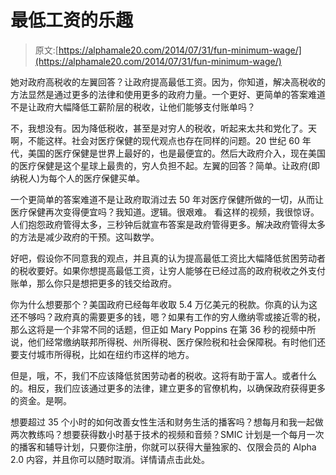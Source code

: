 # 最低工资的乐趣

> 原文:[https://alphamale20.com/2014/07/31/fun-minimum-wage/](https://alphamale20.com/2014/07/31/fun-minimum-wage/)

她对政府高税收的左翼回答？让政府提高最低工资。因为，你知道，解决高税收的方法显然是通过更多的法律和使用更多的政府力量。一个更好、更简单的答案难道不是让政府大幅降低工薪阶层的税收，让他们能够支付账单吗？

不，我想没有。因为降低税收，甚至是对穷人的税收，听起来太共和党化了。天啊，不能这样。社会对医疗保健的现代观点也存在同样的问题。20 世纪 60 年代，美国的医疗保健是世界上最好的，也是最便宜的。然后大政府介入，现在美国的医疗保健是这个星球上最贵的，穷人负担不起。左翼的回答？简单。让政府(即纳税人)为每个人的医疗保健买单。

一个更简单的答案难道不是让政府取消过去 50 年对医疗保健所做的一切，从而让医疗保健再次变得便宜吗？我知道。逻辑。很艰难。
看这样的视频，我很惊讶。人们抱怨政府管得太多，三秒钟后就宣布答案是政府管得更多。解决政府管得太多的方法是减少政府的干预。这叫数学。

好吧，假设你不同意我的观点，并且真的认为提高最低工资比大幅降低贫困劳动者的税收要好。如果你想提高最低工资，让穷人能够在已经过高的政府税收之外支付账单，那么你只是想把更多的钱交给政府。

你为什么想要那个？美国政府已经每年收取 5.4 万亿美元的税款。你真的认为这还不够吗？政府真的需要更多的钱，嗯？如果有工作的穷人缴纳零或接近零的税，那么这将是一个非常不同的话题，但正如 Mary Poppins 在第 36 秒的视频中所说，他们经常缴纳联邦所得税、州所得税、医疗保险税和社会保障税。有时他们还要支付城市所得税，比如在纽约市这样的地方。

但是，哦，不，我们不应该降低贫困劳动者的税收。这将有助于富人。或者什么的。相反，我们应该通过更多的法律，建立更多的官僚机构，以确保政府获得更多的资金。是啊。

想要超过 35 个小时的如何改善女性生活和财务生活的播客吗？想每月和我一起做两次教练吗？想要获得数小时基于技术的视频和音频？SMIC 计划是一个每月一次的播客和辅导计划，只要你注册，你就可以获得大量独家的、仅限会员的 Alpha 2.0 内容，并且你可以随时取消。详情请点击此处。